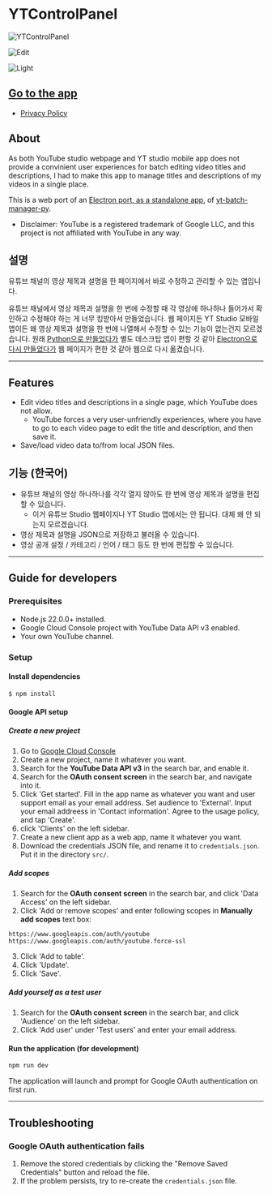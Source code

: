 # YTControlPanel

![YTControlPanel](./docs/shot0.png)

![Edit](./docs/shot1.png)

![Light](./docs/shot2.png)

## [Go to the app](https://yt.atik.kr/)

* [Privacy Policy](https://yt.atik.kr/privacy.html)

## About

As both YouTube studio webpage and YT studio mobile app does not provide a convinient user experiences for batch editing video titles and descriptions, I had to make this app to manage titles and descriptions of my videos in a single place.

This is a web port of an [Electron port, as a standalone app](https://github.com/hletrd/yt-batch-manager), of [yt-batch-manager-py](https://github.com/hletrd/yt-batch-manager-py).

* Disclaimer: YouTube is a registered trademark of Google LLC, and this project is not affiliated with YouTube in any way.

## 설명

유튜브 채널의 영상 제목과 설명을 한 페이지에서 바로 수정하고 관리할 수 있는 앱입니다.

유튜브 채널에서 영상 제목과 설명을 한 번에 수정할 때 각 영상에 하나하나 들어가서 확인하고 수정해야 하는 게 너무 킹받아서 만들었습니다. 웹 페이지든 YT Studio 모바일 앱이든 왜 영상 제목과 설명을 한 번에 나열해서 수정할 수 있는 기능이 없는건지 모르겠습니다. 원래 [Python으로 만들었다가](https://github.com/hletrd/yt-batch-manager-py) 별도 데스크탑 앱이 편할 것 같아 [Electron으로 다시 만들었다가](https://github.com/hletrd/yt-batch-manager) 웹 페이지가 편한 것 같아 웹으로 다시 옮겼습니다.

---

## Features

* Edit video titles and descriptions in a single page, which YouTube does not allow.
  * YouTube forces a very user-unfriendly experiences, where you have to go to each video page to edit the title and description, and then save it.
* Save/load video data to/from local JSON files.

## 기능 (한국어)

* 유튜브 채널의 영상 하나하나를 각각 열지 않아도 한 번에 영상 제목과 설명을 편집할 수 있습니다.
  * 이거 유튜브 Studio 웹페이지나 YT Studio 앱에서는 안 됩니다. 대체 왜 안 되는지 모르겠습니다.
* 영상 제목과 설명을 JSON으로 저장하고 불러올 수 있습니다.
* 영상 공개 설정 / 카테고리 / 언어 / 태그 등도 한 번에 편집할 수 있습니다.

---

## Guide for developers

### Prerequisites

* Node.js 22.0.0+ installed.
* Google Cloud Console project with YouTube Data API v3 enabled.
* Your own YouTube channel.

### Setup

#### Install dependencies

```bash
$ npm install
```

#### Google API setup

##### Create a new project
1. Go to [Google Cloud Console](https://console.cloud.google.com/)
2. Create a new project, name it whatever you want.
3. Search for the **YouTube Data API v3** in the search bar, and enable it.
4. Search for the **OAuth consent screen** in the search bar, and navigate into it.
5. Click 'Get started'. Fill in the app name as whatever you want and user support email as your email address. Set audience to 'External'. Input your email addreess in 'Contact information'. Agree to the usage policy, and tap 'Create'.
6. click 'Clients' on the left sidebar.
7. Create a new client app as a web app, name it whatever you want.
8. Download the credentials JSON file, and rename it to `credentials.json`. Put it in the directory `src/`.

##### Add scopes
1. Search for the **OAuth consent screen** in the search bar, and click 'Data Access' on the left sidebar.
2. Click 'Add or remove scopes' and enter following scopes in **Manually add scopes** text box:
```
https://www.googleapis.com/auth/youtube
https://www.googleapis.com/auth/youtube.force-ssl
```
3. Click 'Add to table'.
4. Click 'Update'.
5. Click 'Save'.

##### Add yourself as a test user
1. Search for the **OAuth consent screen** in the search bar, and click 'Audience' on the left sidebar.
2. Click 'Add user' under 'Test users' and enter your email address.

#### Run the application (for development)

```bash
npm run dev
```

The application will launch and prompt for Google OAuth authentication on first run.

---

## Troubleshooting

### Google OAuth authentication fails
1. Remove the stored credentials by clicking the "Remove Saved Credentials" button and reload the file.
2. If the problem persists, try to re-create the `credentials.json` file.
